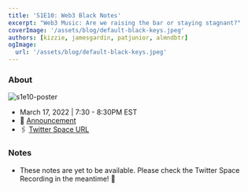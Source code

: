 ```yaml
---
title: 'S1E10: Web3 Black Notes'
excerpt: "Web3 Music: Are we raising the bar or staying stagnant?"
coverImage: '/assets/blog/default-black-keys.jpeg'
authors: [kizzie, jamesgardin, patjunior, almndbtr]
ogImage:
  url: '/assets/blog/default-black-keys.jpeg'
---
```


### About

![s1e10-poster](https://user-images.githubusercontent.com/78528185/158691306-d101988c-215e-4be1-9f49-3f447662b9a3.jpg)

* March 17, 2022 | 7:30 - 8:30PM EST
* 📢 [Announcement](https://twitter.com/almndbtr/status/1504192879001960448?s=20&t=rXyiAIR85PIPNPD_dAmMiA)
* 🖇 [Twitter Space URL](https://twitter.com/almndbtr/status/1504193473406136323?s=20&t=rXyiAIR85PIPNPD_dAmMiA)

### Notes

- These notes are yet to be available. Please check the Twitter Space Recording in the meantime! 🙇 

